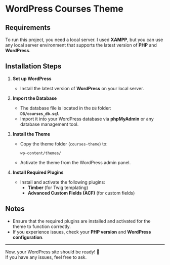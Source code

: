 # WordPress Courses Theme

## Requirements
To run this project, you need a local server. I used **XAMPP**, but you can use any local server environment that supports the latest version of **PHP** and **WordPress**.

## Installation Steps
1. **Set up WordPress**  
   - Install the latest version of **WordPress** on your local server.

2. **Import the Database**  
   - The database file is located in the `DB` folder:  
     **`DB/courses_db.sql`**  
   - Import it into your WordPress database via **phpMyAdmin** or any database management tool.

3. **Install the Theme**  
   - Copy the theme folder (`courses-theme`) to:  
     ```
     wp-content/themes/
     ```
   - Activate the theme from the WordPress admin panel.

4. **Install Required Plugins**  
   - Install and activate the following plugins:
     - **Timber** (for Twig templating)
     - **Advanced Custom Fields (ACF)** (for custom fields)

## Notes
- Ensure that the required plugins are installed and activated for the theme to function correctly.
- If you experience issues, check your **PHP version** and **WordPress configuration**.

---

Now, your WordPress site should be ready! 🚀  
If you have any issues, feel free to ask.  
